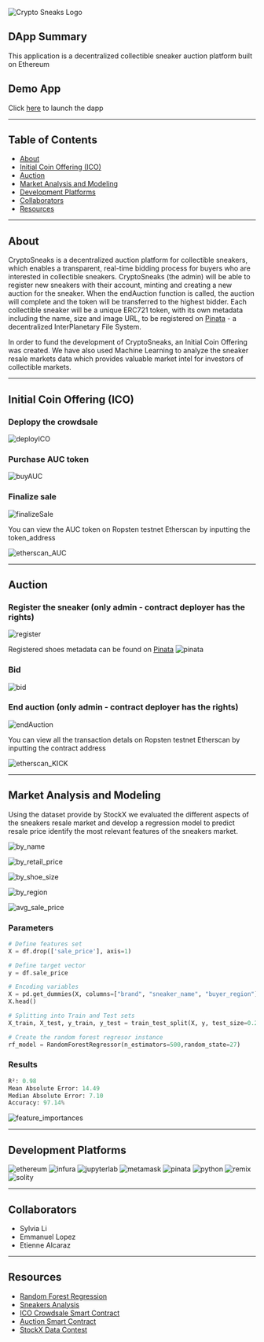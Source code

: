 ![Crypto Sneaks Logo](images/CryptoSneaks.gif)

## DApp Summary

This application is a decentralized collectible sneaker auction platform built on Ethereum

## Demo App

Click [here](https://githb21.github.io/auction_dapp) to launch the dapp

---
## Table of Contents

* [About](#About)
* [Initial Coin Offering (ICO)](#initial-coin-offering-(ICO)) 
* [Auction](#auction) 
* [Market Analysis and Modeling](#market-analysis-and-modeling) 
* [Development Platforms](#development-platforms)
* [Collaborators](#collaborators)
* [Resources](#resources)

---
## About

CryptoSneaks is a decentralized auction platform for collectible sneakers, which enables a transparent, real-time bidding process for buyers who are interested in collectible sneakers. CryptoSneaks (the admin) will be able to register new sneakers with their account, minting and creating a new auction for the sneaker. When the endAuction function is called, the auction will complete and the token will be transferred to the highest bidder. Each collectible sneaker will be a unique ERC721 token, with its own metadata including the name, size and image URL, to be registered on [Pinata](https://pinata.cloud/) - a decentralized InterPlanetary File System.

In order to fund the development of CryptoSneaks, an Initial Coin Offering was created. We have also used Machine Learning to analyze the sneaker resale markets data which provides valuable market intel for investors of collectible markets.

---
## Initial Coin Offering (ICO)

### Deplopy the crowdsale
![deployICO](screen_shot/deployICO.gif)

### Purchase AUC token
![buyAUC](screen_shot/buyAUC.gif)

### Finalize sale
![finalizeSale](screen_shot/finalizeSale.gif)

You can view the AUC token on Ropsten testnet Etherscan by inputting the token_address

![etherscan_AUC](screen_shot/etherscan_AUC.JPG)

---
## Auction

### Register the sneaker (only admin - contract deployer has the rights)
![register](screen_shot/register.gif)

Registered shoes metadata can be found on [Pinata](https://pinata.cloud/)
![pinata](screen_shot/pinata.JPG)

### Bid
![bid](screen_shot/bid.gif)

### End auction (only admin - contract deployer has the rights)
![endAuction](screen_shot/endAuction.gif)

You can view all the transaction detals on Ropsten testnet Etherscan by inputting the contract address

![etherscan_KICK](screen_shot/etherscan_KICK.JPG)

---
## Market Analysis and Modeling
Using the dataset provide by StockX we evaluated the different aspects of the sneakers resale market and develop a regression model to predict resale price identify the most relevant features of the sneakers market. 

![by_name](MarketAnalysis/media/by_name.png)


![by_retail_price](MarketAnalysis/media/by_retail_price.png)


![by_shoe_size](MarketAnalysis/media/by_shoe_size.png)


![by_region](MarketAnalysis/media/by_region.png)


![avg_sale_price](MarketAnalysis/media/avg_sale_price.png)

### Parameters
```python
# Define features set
X = df.drop(['sale_price'], axis=1)

# Define target vector
y = df.sale_price

# Encoding variables
X = pd.get_dummies(X, columns=["brand", "sneaker_name", "buyer_region"])
X.head()

# Splitting into Train and Test sets
X_train, X_test, y_train, y_test = train_test_split(X, y, test_size=0.2, random_state = 27)

# Create the random forest regresor instance
rf_model = RandomForestRegressor(n_estimators=500,random_state=27)
```

### Results
```python
R²: 0.98
Mean Absolute Error: 14.49
Median Absolute Error: 7.10
Accuracy: 97.14%
```
![feature_importances](MarketAnalysis/media/feature_importance.png)

---
## Development Platforms
![ethereum](images/ethereum.png)
![infura](images/infura.png)
![jupyterlab](images/jupyterlab.png)
![metamask](images/metamask.png)
![pinata](images/pinata.png)
![python](images/python.jpeg)
![remix](images/remix.png)
![solity](images/solidity.png)

---
## Collaborators
- Sylvia Li
- Emmanuel Lopez 
- Etienne Alcaraz

---
## Resources
- [Random Forest Regression](MarketAnalysis/notebooks/Random_Forest_Regression.ipynb)
- [Sneakers Analysis](MarketAnalysis/notebooks/Sneakers_Data_Analysis.ipynb)
- [ICO Crowdsale Smart Contract](ICO/AuctionCoinCrowdSale.sol)
- [Auction Smart Contract](auction/KickMarket.sol)
- [StockX Data Contest](https://stockx.com/news/the-2019-data-contest/)